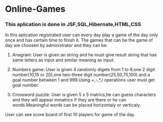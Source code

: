 # Online-Games
### This aplication is done in JSF,SQL,Hibernate,HTML,CSS

In this aplication registrated user can every day play a game of the day only once and has certain time to finish it.
The games that can be the game of  day are choosen by administrator and they can be:
1.	Anagram:
User is given an string and he must give result string that has same letters as  input and similar meaning as input.

2.	Numbers game:
User is given 4 randomly digets from 1 to 9,one 2 digit number(10,15 or 20),one two-three digit number(25,50,75,100) and a goal number between 1 and 999.Using +,-,*,/ operations user must get goal number.

3.	Crossword puzzle:
User is given 5 x 5 matrics,he can guess characters and they will appear inmatrics if they are there or he can words.Meaningful words can be placed horizontaly or verticaly.

User can see score board of first 10 players for game of the day.


